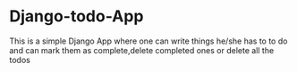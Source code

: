 # Django-todo-App
This is a simple Django App where one can write things he/she has to to do and can mark them as complete,delete completed ones or delete all the todos
